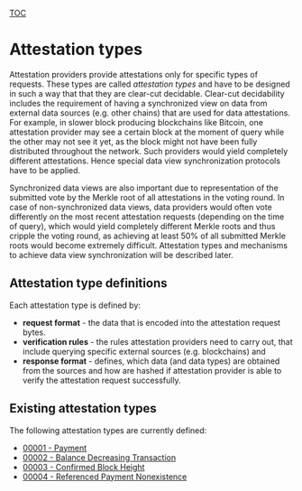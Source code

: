 [TOC](./README.md)

# Attestation types

Attestation providers provide attestations only for specific types of requests. These types are called _attestation types_ and have to be designed in such a way that that they are clear-cut decidable. Clear-cut decidability includes the requirement of having a synchronized view on data from external data sources (e.g. other chains) that are used for data attestations. For example, in slower block producing blockchains like Bitcoin, one attestation provider may see a certain block at the moment of query while the other may not see it yet, as the block might not have been fully distributed throughout the network. Such providers would yield completely different attestations. Hence special data view synchronization protocols have to be applied.

Synchronized data views are also important due to representation of the submitted vote by the Merkle root of all attestations in the voting round. In case of non-synchronized data views, data providers would often vote differently on the most recent attestation requests (depending on the time of query), which would yield completely different Merkle roots and thus cripple the voting round, as achieving at least 50% of all submitted Merkle roots would become extremely difficult. Attestation types and mechanisms to achieve data view synchronization will be described later.

## Attestation type definitions

Each attestation type is defined by:
- **request format** - the data that is encoded into the attestation request bytes.
- **verification rules** - the rules attestation providers need to carry out, that include querying specific external sources (e.g. blockchains) and 
- **response format** - defines, which data (and data types) are obtained from the sources and how are hashed if attestation provider is able to verify the attestation request successfully. 

## Existing attestation types

The following attestation types are currently defined:
- [00001 - Payment](attestation-types/00001-payment.md)
- [00002 - Balance Decreasing Transaction](attestation-types/00002-balance-decreasing-transaction.md)
- [00003 - Confirmed Block Height](attestation-types/00003-confirmed-block-height-exists.md)
- [00004 - Referenced Payment Nonexistence](attestation-types/00004-referenced-payment-nonexistence.md)

